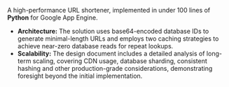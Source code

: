 A high-performance URL shortener, implemented in under 100 lines of **Python** for Google App Engine.

- **Architecture:** The solution uses base64-encoded database IDs to generate minimal-length URLs and employs two caching strategies to achieve near-zero database reads for repeat lookups.
- **Scalability:** The design document includes a detailed analysis of long-term scaling, covering CDN usage, database sharding, consistent hashing and other production-grade considerations, demonstrating foresight beyond the initial implementation.
